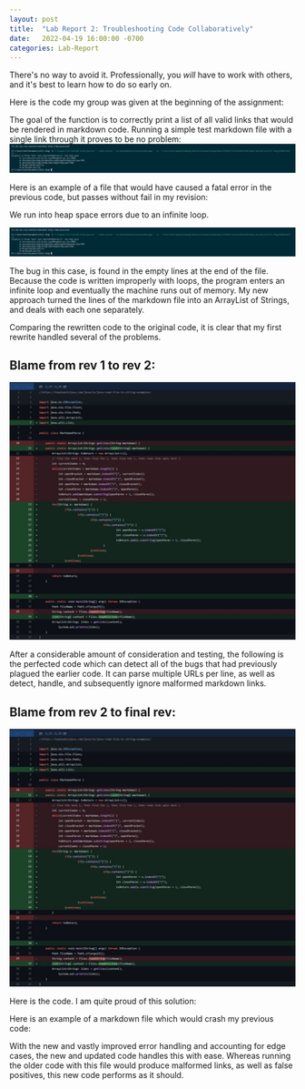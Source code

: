 ```yaml
---
layout: post
title:  "Lab Report 2: Troubleshooting Code Collaboratively"
date:   2022-04-19 16:00:00 -0700
categories: Lab-Report 
---
```

There's no way to avoid it. Professionally, you *will* have to work with others, and it's best to learn how to do so early on.

Here is the code my group was given at the beginning of the assignment:
<script src="https://gist.github.com/nqrwhal/14b196f73020ba24b987d15c64861cfa.js"></script>

The goal of the function is to correctly print a list of all valid links that would be rendered in markdown code. Running a simple test markdown file with a single link through it proves to be no problem:
![heap1](https://github.com/nqrwhal/nqrwhal.github.io/blob/master/docs/img5.jpg?raw=true)



Here is an example of a file that would have caused a fatal error in the previous code, but passes without fail in my revision:
<script src="https://gist.github.com/nqrwhal/a7d5ff070e4cab86f569ac448ea6582d.js"></script>
We run into heap space errors due to an infinite loop.


![heap1](https://github.com/nqrwhal/nqrwhal.github.io/blob/master/docs/img5.jpg?raw=true)


The bug in this case, is found in the empty lines at the end of the file. Because the code is written improperly with loops, the program enters an infinite loop and eventually the machine runs out of memory. My new approach turned the lines of the markdown file into an ArrayList of Strings, and deals with each one separately. 


Comparing the rewritten code to the original code, it is clear that my first rewrite handled several of the problems.
<script src="https://gist.github.com/nqrwhal/16a3d7eb1ca15eda9cb4886512dcc8d3.js"></script>

## Blame from rev 1 to rev 2:
![blame1](https://raw.githubusercontent.com/nqrwhal/nqrwhal.github.io/master/docs/blame1.jpg)



After a considerable amount of consideration and testing, the following is the perfected code which can detect all of the bugs that had previously plagued the earlier code. It can parse multiple URLs per line, as well as detect, handle, and subsequently ignore malformed markdown links.
## Blame from rev 2 to final rev:
![blame1](https://raw.githubusercontent.com/nqrwhal/nqrwhal.github.io/master/docs/blame1.jpg)

Here is the code. I am quite proud of this solution:
<script src="https://gist.github.com/nqrwhal/7aaa31fcbda4f57c6fc7a49f204d63ca.js"></script>


Here is an example of a markdown file which would crash my previous code:
<script src="https://gist.github.com/nqrwhal/3cd18b537acc355ceb1313f9b34c6f81.js"></script>
With the new and vastly improved error handling and accounting for edge cases, the new and updated code handles this with ease. Whereas running the older code with this file would produce malformed links, as well as false positives, this new code performs as it should.